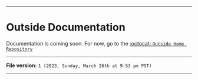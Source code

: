 
***

# Outside Documentation

Documentation is coming soon. For now, go to the [:octocat: `Outside Home Repository`](https://github.com/seanpm2001/Outside/)

***

**File version:** `1 (2023, Sunday, March 26th at 9:53 pm PST)`

***
